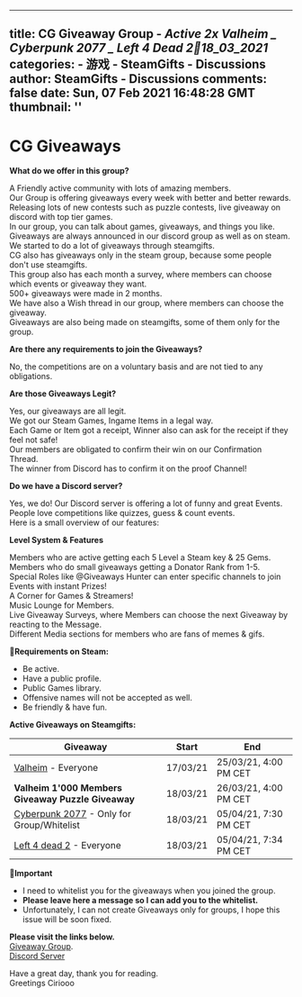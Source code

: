 
---
title: CG Giveaway Group - _Active 2x Valheim _ Cyberpunk 2077 _ Left 4 Dead 2🎉18_03_2021_
categories: 
    - 游戏
    - SteamGifts - Discussions
author: SteamGifts - Discussions
comments: false
date: Sun, 07 Feb 2021 16:48:28 GMT
thumbnail: ''
---

<div>   
<h1>CG Giveaways</h1>
<p><strong>What do we offer in this group?</strong></p>
<p>A Friendly active community with lots of amazing members.<br>
Our Group is offering giveaways every week with better and better rewards.<br>
Releasing lots of new contests such as puzzle contests, live giveaway on discord with top tier games.<br>
In our group, you can talk about games, giveaways, and things you like.<br>
Giveaways are always announced in our discord group as well as on steam.<br>
We started to do a lot of giveaways through steamgifts.<br>
CG also has giveaways only in the steam group, because some people don't use steamgifts.<br>
This group also has each month a survey, where members can choose which events or giveaway they want.<br>
500+ giveaways were made in 2 months.<br>
We have also a Wish thread in our group, where members can choose the giveaway.<br>
Giveaways are also being made on steamgifts, some of them only for the group.</p>
<p><strong>Are there any requirements to join the Giveaways?</strong></p>
<p>No, the competitions are on a voluntary basis and are not tied to any obligations.</p>
<p><strong>Are those Giveaways Legit?</strong></p>
<p>Yes, our giveaways are all legit.<br>
We got our Steam Games, Ingame Items in a legal way.<br>
Each Game or Item got a receipt, Winner also can ask for the receipt if they feel not safe!<br>
Our members are obligated to confirm their win on our Confirmation Thread.<br>
The winner from Discord has to confirm it on the proof Channel!</p>
<p><strong>Do we have a Discord server?</strong></p>
<p>Yes, we do! Our Discord server is offering a lot of funny and great Events.<br>
People love competitions like quizzes, guess & count events.<br>
Here is a small overview of our features:</p>
<p><strong>Level System & Features</strong></p>
<p>Members who are active getting each 5 Level a Steam key & 25 Gems.<br>
Members who do small giveaways getting a Donator Rank from 1-5.<br>
Special Roles like @Giveaways Hunter can enter specific channels to join Events with instant Prizes!<br>
A Corner for Games & Streamers!<br>
Music Lounge for Members.<br>
Live Giveaway Surveys, where Members can choose the next Giveaway by reacting to the Message.<br>
Different Media sections for members who are fans of memes & gifs.</p>
<p>📌<strong>Requirements on Steam:</strong></p>
<ul>
<li>Be active.</li>
<li>Have a public profile.</li>
<li>Public Games library.</li>
<li>Offensive names will not be accepted as well.</li>
<li>Be friendly & have fun.</li>
</ul>
<p><strong>Active Giveaways on Steamgifts:</strong> </p>
<table>
<thead>
<tr>
<th>Giveaway</th>
<th>Start</th>
<th>End</th>
</tr>
</thead>
<tbody>
<tr>
<td><a href="https://www.steamgifts.com/giveaway/Nxsk0/valheim">Valheim</a> - Everyone</td>
<td>17/03/21</td>
<td>25/03/21, 4:00 PM CET</td>
</tr>
<tr>
<td><strong>Valheim 1'000 Members Giveaway Puzzle Giveaway</strong></td>
<td>18/03/21</td>
<td>26/03/21, 4:00 PM CET</td>
</tr>
<tr>
<td><a href="https://www.steamgifts.com/giveaway/SneEl/cyberpunk-2077">Cyberpunk 2077</a> - Only for Group/Whitelist</td>
<td>18/03/21</td>
<td>05/04/21, 7:30 PM CET</td>
</tr>
<tr>
<td><a href="https://www.steamgifts.com/giveaway/iTY9z/left-4-dead-2">Left 4 dead 2</a> - Everyone</td>
<td>18/03/21</td>
<td>05/04/21, 7:34 PM CET</td>
</tr>
</tbody>
</table>
<p>📌<strong>Important</strong></p>
<ul>
<li>I need to whitelist you for the giveaways when you joined the group.</li>
<li><strong>Please leave here a message so I can add you to the whitelist.</strong></li>
<li>Unfortunately, I can not create Giveaways only for groups, I hope this issue will be soon fixed.</li>
</ul>
<p><strong>Please visit the links below.</strong><br>
<a href="https://steamcommunity.com/groups/ciriooosgiveaways" rel="nofollow noopener" target="_blank">Giveaway Group</a>.<br>
<a href="https://discord.com/invite/aapfvH3ysq" rel="nofollow noopener" target="_blank">Discord Server</a></p>
<p>Have a great day, thank you for reading.<br>
Greetings Ciriooo</p>  
</div>
            